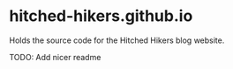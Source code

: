# hitched-hikers.github.io

Holds the source code for the Hitched Hikers blog website.

TODO: Add nicer readme
